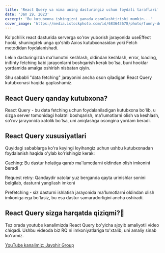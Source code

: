 ```yaml
---
title: 'React Query va nima uning dasturingiz uchun foydali taraflari'
date: 'Jan 29, 2023'
excerpt: 'Bu kutubxona ishingizni yanada osonlashtirishi mumkin...'
cover_image: 'https://media.istockphoto.com/id/683643678/photo/funny-dog-with-tennis-ball-in-jaws-playing-at-lawn.jpg?s=612x612&w=0&k=20&c=xDbfV5ikfheCdd_ekzWXeDi9mgNEj_OTZHgxcjbKM_M='
---
```


Ko'pchilik react dasturida serverga so'rov yuborish jarayonida useEffect hooki, shuningdek unga qo'shib Axios kutubxonasidan yoki Fetch metodidan foydalanishadi.

Lekin dasturingizda ma'lumotni keshlash, oldindan keshlash, error, loading, inifinty fetching kabi jarayonlarni boshqarish kerak bo'lsa, buni hooklar yordamida amalga oshirish nisbatan qiyin.

Shu sababli "data fetching" jarayonini ancha oson qiladigan React Query kutubxonasi haqida gaplashamiz.

## React Query qanday kutubxona?

React Query - bu data fetching uchun foydalaniladigan kutubxona bo'lib, u sizga server tomonidagi holatni boshqarish, ma'lumotlarni olish va keshlash, so'rov jarayonida xatolik bo'lsa, uni aniqlashga osongina yordam beradi.

## React Query xususiyatlari

Quyidagi sabablarga ko'ra keyingi loyihangiz uchun ushbu kutubxonadan foydalanish haqida o'ylab ko'rishingiz kerak:

Caching: Bu dastur holatiga qarab ma'lumotlarni oldindan olish imkonini beradi

Request retry: Qandaydir xatolar yuz berganda qayta urinishlar sonini belgilab, dasturni yangilash imkoni

Prefetching - siz dasturni ishlatish jarayonida ma'lumotlarni oldindan olish imkoniga ega bo'lasiz, bu esa dastur samaradorligini ancha oshiradi.

## React Query sizga harqatda qiziqmi?🤔 

Tez orada youtube kanalimizda React Query bo'yicha ajoyib amaliyotli video chiqadi. Ushbu videoda biz RQ ni imkoniyatlariga to'xtalib, uni amaliy sinab ko'ramiz.

[YouTube kanalimiz: Javohir Group](https://youtube.com/@javohirgroup)